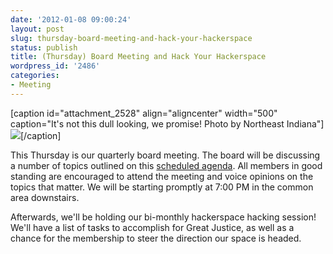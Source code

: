 ```yaml
---
date: '2012-01-08 09:00:24'
layout: post
slug: thursday-board-meeting-and-hack-your-hackerspace
status: publish
title: (Thursday) Board Meeting and Hack Your Hackerspace
wordpress_id: '2486'
categories:
- Meeting
---
```


[caption id="attachment_2528" align="aligncenter" width="500" caption="It's not this dull looking, we promise! Photo by Northeast Indiana"][![](http://www.heatsynclabs.org/wp-content/uploads/2012/01/2299575087_c29477cabb.jpg)](http://www.flickr.com/photos/northeastindiana/2299575087/)[/caption]

This Thursday is our quarterly board meeting. The board will be discussing a number of topics outlined on this [scheduled agenda](http://groups.google.com/group/heatsynclabs/browse_thread/thread/dc5dc7872a6c055a). All members in good standing are encouraged to attend the meeting and voice opinions on the topics that matter. We will be starting promptly at 7:00 PM in the common area downstairs.

Afterwards, we'll be holding our bi-monthly hackerspace hacking session! We'll have a list of tasks to accomplish for Great Justice, as well as a chance for the membership to steer the direction our space is headed.
